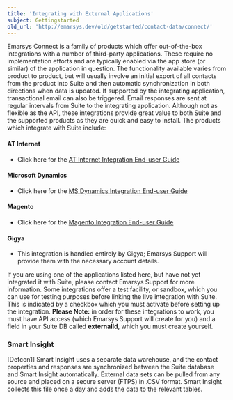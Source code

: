 ```yaml
---
title: 'Integrating with External Applications'
subject: Gettingstarted
old_url: 'http://emarsys.dev/old/getstarted/contact-data/connect/'
---
```


Emarsys Connect is a family of products which offer out-of-the-box integrations with a number of third-party applications. These require no implementation efforts and are typically enabled via the app store (or similar) of the application in question. The functionality available varies from product to product, but will usually involve an initial export of all contacts from the product into Suite and then automatic synchronization in both directions when data is updated. If supported by the integrating application, transactional email can also be triggered. Email responses are sent at regular intervals from Suite to the integrating application. Although not as flexible as the API, these integrations provide great value to both Suite and the supported products as they are quick and easy to install. The products which integrate with Suite include:

#### AT Internet

- Click here for the [AT Internet Integration End-user Guide](/assets/images/2014/06/ATInternet-Integration-End-user-Guide-English.pdf)

#### Microsoft Dynamics

- Click here for the [MS Dynamics Integration End-user Guide](/assets/images/2014/06/MS-Dynamics-Integration-End-user-Guide-English.pdf)

#### Magento

- Click here for the [Magento Integration End-user Guide](/SuiteIntegrations/magento.md)

#### Gigya

- This integration is handled entirely by Gigya; Emarsys Support will provide them with the necessary account details.

 If you are using one of the applications listed here, but have not yet integrated it with Suite, please contact Emarsys Support for more information. Some integrations offer a test facility, or sandbox, which you can use for testing purposes before linking the live integration with Suite. This is indicated by a checkbox which you must activate before setting up the integration. **Please Note:** in order for these integrations to work, you must have API access (which Emarsys Support will create for you) and a field in your Suite DB called **externalId**, which you must create yourself.

### Smart Insight

 [Defcon1] Smart Insight uses a separate data warehouse, and the contact properties and responses are synchronized between the Suite database and Smart Insight automatically. External data sets can be pulled from any source and placed on a secure server (FTPS) in .CSV format. Smart Insight collects this file once a day and adds the data to the relevant tables.